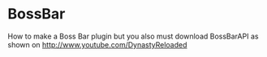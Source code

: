 BossBar
=======

How to make a Boss Bar plugin but you also must download BossBarAPI as shown on 
http://www.youtube.com/DynastyReloaded
